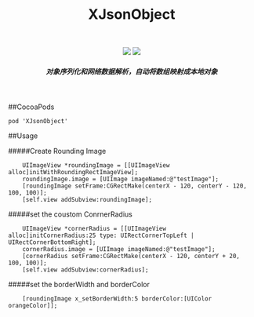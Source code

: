 <h1 align="center">XJsonObject</h1>
<br>
	<p align="center">
		<img src="https://img.shields.io/badge/version-v0.0.1-blue.svg" />
		<img src="https://img.shields.io/badge/language-OC-red.svg" />
	</p>
	<h5 align="center">对象序列化和网络数据解析，自动将数组映射成本地对象</h5>
</br>

##CocoaPods
```
pod 'XJsonObject'
```

##Usage

#####Create Rounding Image
```
	UIImageView *roundingImage = [[UIImageView alloc]initWithRoundingRectImageView];
	roundingImage.image = [UIImage imageNamed:@"testImage"];
	[roundingImage setFrame:CGRectMake(centerX - 120, centerY - 120, 100, 100)];
	[self.view addSubview:roundingImage];
```

#####set the coustom ConrnerRadius
```
    UIImageView *cornerRadius = [[UIImageView alloc]initCornerRadius:25 type: UIRectCornerTopLeft | UIRectCornerBottomRight];
    cornerRadius.image = [UIImage imageNamed:@"testImage"];
    [cornerRadius setFrame:CGRectMake(centerX - 120, centerY + 20, 100, 100)];
    [self.view addSubview:cornerRadius];
```

#####set the borderWidth and borderColor
```
	[roundingImage x_setBorderWidth:5 borderColor:[UIColor orangeColor]];
```
